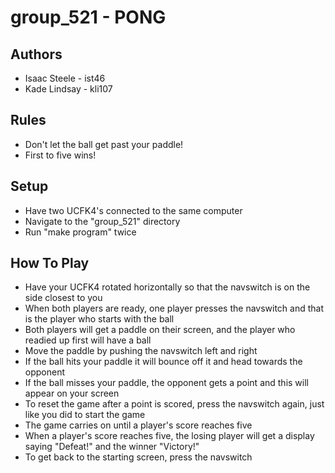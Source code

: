 # group_521 - PONG

## Authors
- Isaac Steele - ist46
- Kade Lindsay - kli107 

## Rules
- Don't let the ball get past your paddle!
- First to five wins!

## Setup
- Have two UCFK4's connected to the same computer
- Navigate to the "group_521" directory
- Run "make program" twice

## How To Play
- Have your UCFK4 rotated horizontally so that the navswitch is on the side closest to you
- When both players are ready, one player presses the navswitch and that is the player who starts with the ball
- Both players will get a paddle on their screen, and the player who readied up first will have a ball
- Move the paddle by pushing the navswitch left and right
- If the ball hits your paddle it will bounce off it and head towards the opponent
- If the ball misses your paddle, the opponent gets a point and this will appear on your screen
- To reset the game after a point is scored, press the navswitch again, just like you did to start the game
- The game carries on until a player's score reaches five
- When a player's score reaches five, the losing player will get a display saying "Defeat!" and the winner "Victory!"
- To get back to the starting screen, press the navswitch
